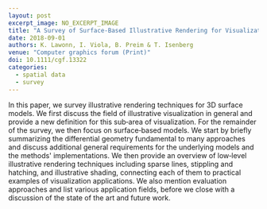```yaml
---
layout: post
excerpt_image: NO_EXCERPT_IMAGE
title: "A Survey of Surface‐Based Illustrative Rendering for Visualization"
date: 2018-09-01
authors: K. Lawonn, I. Viola, B. Preim & T. Isenberg
venue: "Computer graphics forum (Print)"
doi: 10.1111/cgf.13322
categories:
  - spatial data
  - survey
---
```

In this paper, we survey illustrative rendering techniques for 3D surface models. We first discuss the field of illustrative visualization in general and provide a new definition for this sub‐area of visualization. For the remainder of the survey, we then focus on surface‐based models. We start by briefly summarizing the differential geometry fundamental to many approaches and discuss additional general requirements for the underlying models and the methods' implementations. We then provide an overview of low‐level illustrative rendering techniques including sparse lines, stippling and hatching, and illustrative shading, connecting each of them to practical examples of visualization applications. We also mention evaluation approaches and list various application fields, before we close with a discussion of the state of the art and future work.
